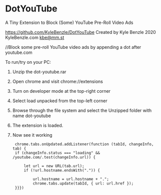 # DotYouTube
A Tiny Extension to Block (Some) YouTube Pre-Roll Video Ads



https://github.com/KyleBenzle/DotYouTube
Created by Kyle Benzle 2020
KyleBenzle.com
kbe@mm.st


//Block some pre-roll YouTube video ads by appending a dot after youtube.com


To run/try on your PC:

1. Unzip the dot-youtube.rar
2. Open chrome and visit chrome://extensions
3. Turn on developer mode at the top-right corner
4. Select load unpacked from the top-left corner
5. Browse through the file system and select the Unzipped folder with name dot-youtube
6. The extension is loaded.
7. Now see it working


        
        chrome.tabs.onUpdated.addListener(function (tabId, changeInfo, tab) {
        if (changeInfo.status === "loading" && /youtube.com/.test(changeInfo.url)) {
    
            let url = new URL(tab.url);
            if (!url.hostname.endsWith(".")) {
        
                url.hostname = url.hostname + ".";
                chrome.tabs.update(tabId, { url: url.href });
        }}})

